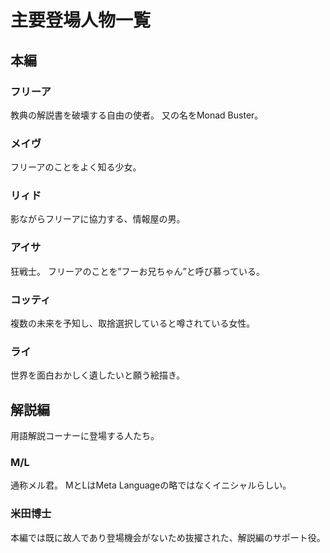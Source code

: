 # 主要登場人物一覧

## 本編

### フリーア

教典の解説書を破壊する自由の使者。
又の名をMonad Buster。

### メイヴ

フリーアのことをよく知る少女。

### リィド

影ながらフリーアに協力する、情報屋の男。

### アイサ

狂戦士。
フリーアのことを”フーお兄ちゃん”と呼び慕っている。

### コッティ

複数の未来を予知し、取捨選択していると噂されている女性。

### ライ

世界を面白おかしく遺したいと願う絵描き。

## 解説編

用語解説コーナーに登場する人たち。

### M/L

通称メル君。
MとLはMeta Languageの略ではなくイニシャルらしい。

### 米田博士

本編では既に故人であり登場機会がないため抜擢された、解説編のサポート役。

